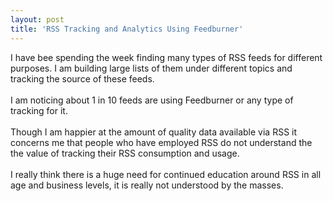 ```yaml
---
layout: post
title: 'RSS Tracking and Analytics Using Feedburner'
---
```

I have bee spending the week finding many types of RSS feeds for different purposes.  I am building large lists of them under different topics and tracking the source of these feeds.<br /><br />I am noticing about 1 in 10 feeds are using Feedburner or any type of tracking for it. <br /><br />Though I am happier at the amount of quality data available via RSS it concerns me that people who have employed RSS do not understand the the value of tracking their RSS consumption and usage.<br /><br />I really think there is a huge need for continued education around RSS in all age and business levels, it is really not understood by the masses.